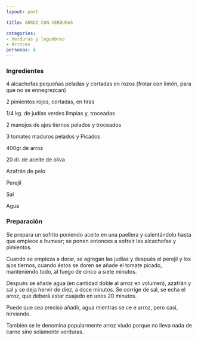 ```yaml
---
layout: post

title: ARROZ CON VERDURAS

categories:
- Verduras y legumbres
- Arroces
personas: 4 
---
```


<h3>Ingredientes</h3>
4 alcachofas pequeñas peladas y cortadas en rozos (frotar con limón, para que no se ennegrezcan)

2 pimientos rojos, cortadas, en tiras

1/4 kg. de judías verdes limpias y, troceadas

2 manojos de ajos tiernos pelados y troceados

3 tomates maduros pelados y Picados

400gr.de arroz

20 dl. de aceite de oliva

Azafrán de pelo

Perejil

Sal

Agua

<h3>Preparación</h3>
Se prepara un sofrito poniendo aceite en una paellera y calentándolo hasta que empiece a humear; se ponen entonces a sofreir las alcachofas y pimientos.

Cuando se empieza a dorar, se agregan las judías y después el perejil y los ajos tiernos, cuando éstos se doren se añade el tomate picado, manteniendo todo, al fuego de cinco a siete minutos.

Después se añade agua (en cantidad doble al arroz en volumen), azafrán y sal y se deja hervir de diez, a doce minutos. Se corrige de sal, se echa el arroz, que deberá estar cuajado en unos 20 minutos.

Puede que sea preciso añadir, agua mientras se ce e arroz, pero casi, hirviendo.

También se le denomina popularmente arroz viudo porque no lleva nada de carne sino solamente verduras.